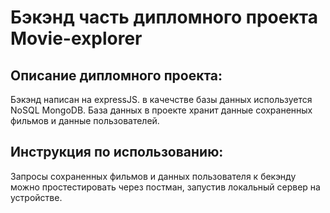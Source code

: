 # Бэкэнд часть дипломного проекта Movie-explorer
## Описание дипломного проекта:
Бэкэнд написан на expressJS. в качечстве базы данных используется NoSQL MongoDB. База данных в проекте хранит данные сохраненных фильмов и данные пользователей.

## Инструкция по использованию: 
Запросы сохраненных фильмов и данных пользователя к бекэнду можно простестировать через постман, запустив локальный сервер на устройстве. 
